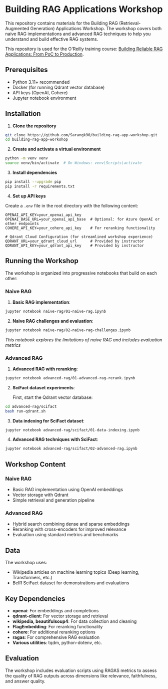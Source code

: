 # Building RAG Applications Workshop

This repository contains materials for the Building RAG (Retrieval-Augmented Generation) Applications Workshop. The workshop covers both naive RAG implementations and advanced RAG techniques to help you understand and build effective RAG systems.

This repository is used for the O'Reilly training course: [Building Reliable RAG Applications: From PoC to Production](https://learning.oreilly.com/live-events/building-reliable-rag-applications-from-poc-to-production/0642572012347/).

## Prerequisites

- Python 3.11+ recommended
- Docker (for running Qdrant vector database)
- API keys (OpenAI, Cohere)
- Jupyter notebook environment

## Installation

1. **Clone the repository**

```bash
git clone https://github.com/Sarangk90/building-rag-app-workshop.git
cd building-rag-app-workshop
```

2. **Create and activate a virtual environment**

```bash
python -m venv venv
source venv/bin/activate  # On Windows: venv\Scripts\activate
```

3. **Install dependencies**

```bash
pip install --upgrade pip
pip install -r requirements.txt
```

4. **Set up API keys**

Create a `.env` file in the root directory with the following content:

```
OPENAI_API_KEY=your_openai_api_key
OPENAI_BASE_URL=your_openai_api_base  # Optional: for Azure OpenAI or other endpoints
COHERE_API_KEY=your_cohere_api_key    # For reranking functionality

# Qdrant Cloud Configuration (for streamlined workshop experience)
QDRANT_URL=your_qdrant_cloud_url      # Provided by instructor
QDRANT_API_KEY=your_qdrant_api_key    # Provided by instructor
```

## Running the Workshop

The workshop is organized into progressive notebooks that build on each other:

### Naive RAG

1. **Basic RAG implementation**:

```bash
jupyter notebook naive-rag/01-naive-rag.ipynb
```

2. **Naive RAG challenges and evaluation**:

```bash
jupyter notebook naive-rag/02-naive-rag-challenges.ipynb
```

   *This notebook explores the limitations of naive RAG and includes evaluation metrics*

### Advanced RAG

1. **Advanced RAG with reranking**:

```bash
jupyter notebook advanced-rag/01-advanced-rag-rerank.ipynb
```

2. **SciFact dataset experiments**:

   First, start the Qdrant vector database:

```bash
cd advanced-rag/scifact
bash run-qdrant.sh
```

3. **Data indexing for SciFact dataset**:

```bash
jupyter notebook advanced-rag/scifact/01-data-indexing.ipynb
```

4. **Advanced RAG techniques with SciFact**:

```bash
jupyter notebook advanced-rag/scifact/02-advanced-rag.ipynb
```

## Workshop Content

### Naive RAG
- Basic RAG implementation using OpenAI embeddings
- Vector storage with Qdrant
- Simple retrieval and generation pipeline

### Advanced RAG
- Hybrid search combining dense and sparse embeddings
- Reranking with cross-encoders for improved relevance
- Evaluation using standard metrics and benchmarks

## Data

The workshop uses:
- Wikipedia articles on machine learning topics (Deep learning, Transformers, etc.)
- BeIR SciFact dataset for demonstrations and evaluations

## Key Dependencies

- **openai**: For embeddings and completions
- **qdrant-client**: For vector storage and retrieval
- **wikipedia, beautifulsoup4**: For data collection and cleaning
- **FlagEmbedding**: For reranking functionality
- **cohere**: For additional reranking options
- **ragas**: For comprehensive RAG evaluation
- **Various utilities**: tqdm, python-dotenv, etc.

## Evaluation

The workshop includes evaluation scripts using RAGAS metrics to assess the quality of RAG outputs across dimensions like relevance, faithfulness, and answer quality.
